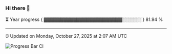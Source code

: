 ### Hi there 👋

⏳ Year progress { ▓▓▓▓▓▓▓▓▓▓▓▓▓▓▓▓▓▓▓▓▓▓▓▓░░░░░░ } 81.94 %

---

⏰ Updated on Monday, October 27, 2025 at 2:07 AM UTC

![Progress Bar CI](https://github.com/arthurbuhl/arthurbuhl/workflows/Progress%20Bar%20CI/badge.svg)
